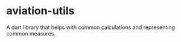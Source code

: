 # aviation-utils
A dart library that helps with common calculations and representing common measures.
